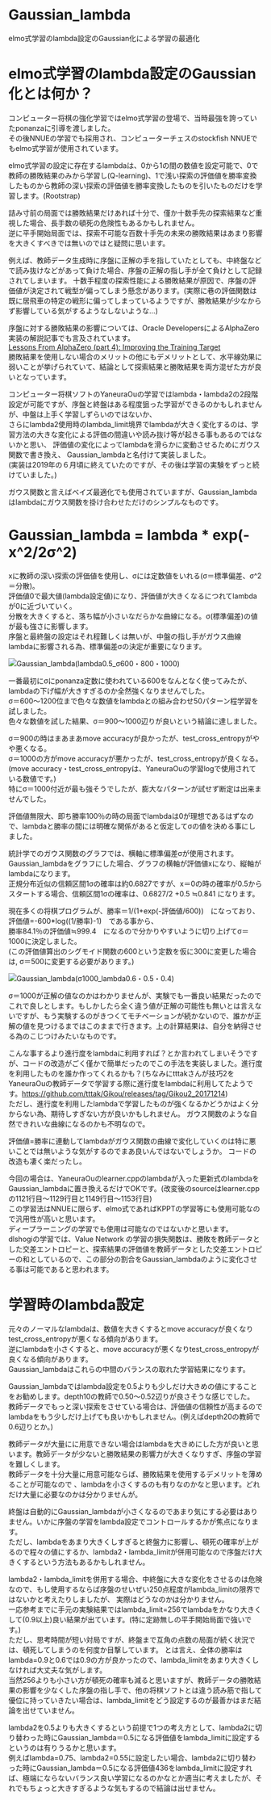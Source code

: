 # Gaussian_lambda
elmo式学習のlambda設定のGaussian化による学習の最適化

# elmo式学習のlambda設定のGaussian化とは何か？
コンピューター将棋の強化学習ではelmo式学習の登場で、当時最強を誇っていたponanzaに引導を渡しました。  
その後NNUEの学習でも採用され、コンピューターチェスのstockfish NNUEでもelmo式学習が使用されています。 

elmo式学習の設定に存在するlambdaは、0から1の間の数値を設定可能で、0で教師の勝敗結果のみから学習し(Q-learning)、1で浅い探索の評価値を勝率変換したものから教師の深い探索の評価値を勝率変換したものを引いたものだけを学習します。(Rootstrap)

詰み寸前の局面では勝敗結果だけあれば十分で、僅か十数手先の探索結果など重視した場合、長手数の頓死の危険性もあるかもしれません。  
逆に平手開始局面では、探索不可能な百数十手先の未来の勝敗結果はあまり影響を大きくすべきでは無いのではと疑問に思います。  

例えば、教師データ生成時に序盤に正解の手を指していたとしても、中終盤などで読み抜けなどがあって負けた場合、序盤の正解の指し手が全て負けとして記録されてしまいます。  十数手程度の探索性能による勝敗結果が原因で、序盤の評価値が決定されて戦型が偏ってしまう懸念があります。(実際に巷の評価関数は既に居飛車の特定の戦形に偏ってしまっているようですが、勝敗結果が少なからず影響している気がするようなしないような…)  

序盤に対する勝敗結果の影響については、Oracle DevelopersによるAlphaZero実装の解説記事でも言及されています。  
[Lessons From AlphaZero (part 4): Improving the Training Target](https://medium.com/oracledevs/lessons-from-alphazero-part-4-improving-the-training-target-6efba2e71628)  
勝敗結果を使用しない場合のメリットの他にもデメリットとして、水平線効果に弱いことが挙げられていて、結論として探索結果と勝敗結果を両方混ぜた方が良いとなっています。  

コンピューター将棋ソフトのYaneuraOuの学習ではlambda・lambda2の2段階設定が可能ですが、序盤と終盤はある程度狙った学習ができるのかもしれませんが、中盤は上手く学習しずらいのではないか、  
さらにlambda2使用時のlambda_limit境界でlambdaが大きく変化するのは、学習方法の大きな変化による評価の間違いや読み抜け等が起きる事もあるのではないかと思い、
評価値の変化によってlambdaを滑らかに変動させるためにガウス関数で書き換え、  Gaussian_lambdaと名付けて実装しました。  
(実装は2019年の６月頃に終えていたのですが、その後は学習の実験をずっと続けていました。)  

ガウス関数と言えばベイズ最適化でも使用されていますが、Gaussian_lambdaはlambdaにガウス関数を掛け合わせただけのシンプルなものです。

# Gaussian_lambda = lambda * exp(-x^2/2σ^2)
xに教師の深い探索の評価値を使用し、σには定数値をいれる(σ＝標準偏差、σ^2＝分散)。  
評価値0で最大値(lambda設定値)になり、評価値が大きくなるにつれてlambdaが0に近づいていく。  
分散を大きくすると、落ち幅が小さいなだらかな曲線になる。σ(標準偏差)の値が最も強さに影響します。  
序盤と最終盤の設定はそれ程難しくは無いが、中盤の指し手がガウス曲線lambdaに影響される為、標準偏差σの決定が重要になります。  

![Gaussian_lambda(lambda0.5_σ600・800・1000)](https://raw.githubusercontent.com/Bonta0729/Gaussian_lambda/master/Gaussian_lambda(lambda0.5_%CF%83600%E3%83%BB800%E3%83%BB1000).png)

一番最初にσにponanza定数に使われている600をなんとなく使ってみたが、lambdaの下げ幅が大きすぎるのか全然強くなりませんでした。  
σ＝600～1200位まで色々な数値をlambdaとの組み合わせ50パターン程学習を試しました。  
色々な数値を試した結果、σ＝900～1000辺りが良いという結論に達しました。  

σ＝900の時はまあまあmove accuracyが良かったが、test_cross_entropyがやや悪くなる。  
σ＝1000の方がmove accuracyが悪かったが、test_cross_entropyが良くなる。(move accuracy・test_cross_entropyは、YaneuraOuの学習logで使用されている数値です。)  
特にσ＝1000付近が最も強そうでしたが、膨大なパターンが試せず断定は出来ませんでした。

評価値無限大、即ち勝率100％の時の局面でlambdaは0が理想であるはずなので、lambdaと勝率の間には明確な関係があると仮定してσの値を決める事にしました。  

統計学でのガウス関数のグラフでは、横軸に標準偏差σが使用されます。  
Gaussian_lambdaをグラフにした場合、グラフの横軸が評価値xになり、縦軸がlambdaになります。  
正規分布近似の信頼区間1σの確率は約0.6827ですが、x＝0の時の確率が0.5からスタートする場合、信頼区間1σの確率は、0.6827/2 +0.5 ≒0.841 になります。  

現在多くの将棋プログラムが、勝率＝1/(1+exp(-評価値/600))　になっており、  
評価値=-600*log((1/勝率)-1)　である事から、  
勝率84.1％の評価値≒999.4　になるので分かりやすいように切り上げてσ＝1000に決定しました。  
(この評価値算出のシグモイド関数の600という定数を仮に300に変更した場合は,
σ＝500に変更する必要があります。)

![Gaussian_lambda(σ1000_lambda0.6・0.5・0.4)](https://raw.githubusercontent.com/Bonta0729/Gaussian_lambda/master/Gaussian_lambda(%CF%831000_lambda0.6%E3%83%BB0.5%E3%83%BB0.4).png)

σ＝1000が正解の値なのかはわかりませんが、実験でも一番良い結果だったのでこれで良しとします。もしかしたら全く違う値が正解の可能性も無いとは言えないですが、もう実験するのがきつくてモチベーションが続かないので、誰かが正解の値を見つけるまではこのままで行きます。上の計算結果は、自分を納得させる為のこじつけみたいなものです。  

こんな事するより進行度をlambdaに利用すれば？とか言われてしまいそうですが、コードの改造がごく僅かで簡単だったのでこの手法を実装しました。進行度を利用したものを誰か作ってくれるかも？(ちなみにtttakさんが技巧2をYaneuraOuの教師データで学習する際に進行度をlambdaに利用してたようです。https://github.com/tttak/Gikou/releases/tag/Gikou2_20171214)  
ただし、進行度を利用したlambdaで学習したものが強くなるかどうかはよく分からない為、期待しすぎない方が良いかもしれません。
ガウス関数のような自然できれいな曲線になるのかも不明なので。

評価値=勝率に連動してlambdaがガウス関数の曲線で変化していくのは特に悪いことでは無いような気がするのでまあ良いんではないでしょうか。
コードの改造も凄く楽だったし。

今回の場合は、YaneuraOuのlearner.cppのlambdaが入った更新式のlambdaをGaussian_lambdaに置き換えるだけでOKです。(改変後のsourceはlearner.cppの1121行目～1129行目と1149行目～1153行目)  
この学習法はNNUEに限らず、elmo式であればKPPTの学習等にも使用可能なので汎用性が高いと思います。  
ディープラーニングの学習でも使用は可能なのではないかと思います。  
dlshogiの学習では、Value Network の学習の損失関数は、勝敗を教師データとした交差エントロピーと、探索結果の評価値を教師データとした交差エントロピーの和としているので、この部分の割合をGaussian_lambdaのように変化させる事は可能であると思われます。  

# 学習時のlambda設定
元々のノーマルなlambdaは、数値を大きくするとmove accuracyが良くなりtest_cross_entropyが悪くなる傾向があります。  
逆にlambdaを小さくすると、move accuracyが悪くなりtest_cross_entropyが良くなる傾向があります。  
Gaussian_lambdaはこれらの中間のバランスの取れた学習結果になります。  

Gaussian_lambdaではlambda設定を0.5よりも少しだけ大きめの値にすることをお勧めします。depth10の教師で0.50～0.52辺りが良さそうな感じでした。  
教師データでもっと深い探索をさせている場合は、評価値の信頼性が高まるのでlambdaをもう少しだけ上げても良いかもしれません。(例えばdepth20の教師で0.6辺りとか。)  

教師データが大量にに用意できない場合はlambdaを大きめにした方が良いと思います。教師データが少ないと勝敗結果の影響力が大きくなりすぎ、序盤の学習を難しくします。  
教師データを十分大量に用意可能ならば、勝敗結果を使用するデメリットを薄めることが可能なので
、lambdaを小さくするのも有りなのかなと思います。どれだけ大量に必要なのかは分かりませんが。

終盤は自動的にGaussian_lambdaが小さくなるのであまり気にする必要はありません。いかに序盤の学習をlambda設定でコントロールするかが焦点になります。  
ただし、lambdaをあまり大きくしすぎると終盤力に影響し、頓死の確率が上がるので程々の値にするか、lambda2・lambda_limitが併用可能なので序盤だけ大きくするという方法もあるかもしれません。  

lambda2・lambda_limitを併用する場合、中終盤に大きな変化をさせるのは危険なので、もし使用するならば序盤のせいぜい250点程度がlambda_limitの限界ではないかと考えたりしましたが、
実際はどうなのかは分かりません。  
一応参考までに手元の実験結果ではlambda_limit=256でlambdaをかなり大きくして(0.9以上)良い結果が出ています。(特に定跡無しの平手開始局面で強いです。)  
ただし、思考時間が短い対局ですが、終盤まで互角の点数の局面が続く状況では、頓死してしまうのを何度か目撃しています。
とは言え、全体の勝率はlambda=0.9と0.6では0.9の方が良かったので、lambda_limitをあまり大きくしなければ大丈夫な気がします。  
当然256よりも小さい方が頓死の確率も減ると思いますが、教師データの勝敗結果の影響を少なくした序盤の指し手で、他の将棋ソフトとは違う読み筋で指して優位に持っていきたい場合は、lambda_limitをどう設定するのが最善かはまだ結論を出せていません。  

lambda2を0.5よりも大きくするという前提で1つの考え方として、lambda2に切り替わった時にGaussian_lambda＝0.5になる評価値をlambda_limitに設定するというのは有りうるかと思います。  
例えばlambda=0.75、lambda2=0.55に設定したい場合、lambda2に切り替わった時にGaussian_lambda＝0.5になる評価値436をlambda_limitに設定すれば、極端にならないバランス良い学習になるのかなとか適当に考えましたが、それでもちょっと大きすぎるような気もするので結論は出せません。
